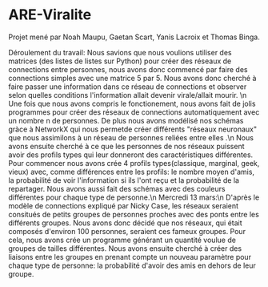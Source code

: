 # ARE-Viralite
Projet mené par Noah Maupu, Gaetan Scart, Yanis Lacroix et Thomas Binga.

Déroulement du travail:
    Nous savions que nous voulions utiliser des matrices (des listes de listes sur Python) pour créer des réseaux de connections entre personnes, nous avons donc commencé par faire des connections simples avec une matrice 5 par 5. Nous avons donc cherché à faire passer une information dans ce réseau de connections et observer selon quelles conditions l'information allait devenir virale/allait mourir. \n  
    Une fois que nous avons compris le fonctionement, nous avons fait de jolis programmes pour créer des réseaux de connections automatiquement avec un nombre n de personnes. De plus nous avons modélisé nos schémas gràce à NetworkX qui nous permetde créer différents "réseaux neuronaux" que nous assimilons à un réseau de personnes reliées entre elles .\n
    Nous avons ensuite cherché à ce que les personnes de nos réseaux puissent avoir des profils types qui leur donneront des caractéristiques différentes. Pour commencer nous avons crée 4 profils types(classique, marginal, geek, vieux) avec, comme différences entre les profils: le nombre moyen d'amis, la probabilité de voir l'information si ils l'ont reçu et la probabilité de la repartager. Nous avons aussi fait des schémas avec des couleurs différentes pour chaque type de personne.\n
    Mercredi 13 mars:\n
    D'après le modèle de connections expliqué par Nicky Case, les réseaux seraient consitués de petits groupes de personnes proches avec des ponts entre les différents groupes. Nous avons donc décidé que nos réseaux, qui était composés d'environ 100 personnes, seraient ces fameux groupes. Pour cela, nous avons crée un programme générant un quantité voulue de groupes de tailles différentes. Nous avons ensuite cherché à créer des liaisons entre les groupes en prenant compte un nouveau paramètre pour chaque type de personne: la probabilité d'avoir des amis en dehors de leur groupe.
